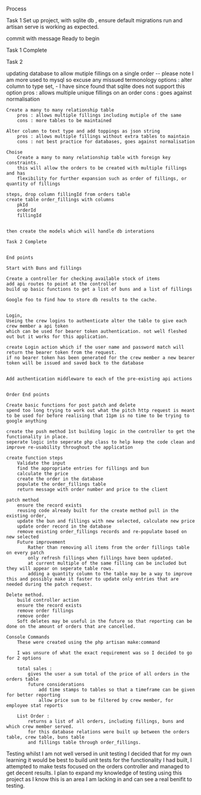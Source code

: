 Process

Task 1
Set up project, with sqlite db , ensure default migrations run and artisan serve is working as expected.

commit with message Ready to begin

Task 1 Complete

Task 2

updating database to allow mutiple fillings on a single order
    -- please note I am more used to mysql so excuse any missued termonology
options : 
    alter column to type set, - I have since found that sqlite does not support this option
        pros : allows multiple unique fillings on an order
        cons : goes against normalisation
    
    Create a many to many relationship table
        pros : allows multiple fillings including mutiple of the same
        cons : more tables to be maintained

    Alter column to text type and add toppings as json string
        pros : allows multiple fillings without extra tables to maintain
        cons : not best practice for databases, goes against normalisation

    Choise 
        Create a many to many relationship table with foreign key constraints.
        this will allow the orders to be created with multiple fillings and has
        flexibility for further expansion such as order of fillings, or quantity of fillings

    steps, drop column fillingId from orders table
    create table order_fillings with columns
        pkId
        orderId
        fillingId
    

    then create the models which will handle db interations

    Task 2 Complete


    End points

    Start with Buns and fillings

    Create a controller for checking available stock of items
    add api routes to point at the controller
    build up basic functions to get a list of buns and a list of fillings

    Google foo to find how to store db results to the cache.


    Login,
    Useing the crew logins to authenticate alter the table to give each crew member a api token
    which can be used for bearer token authentication. not well fleshed out but it works for this application.
    
    create Login action which if the user name and password match will return the bearer token from the request.
    if no bearer token has been generated for the crew member a new bearer token will be issued and saved back to the database


    Add authentication middleware to each of the pre-existing api actions 


    Order End points

    Create basic functions for post patch and delete
    spend too long trying to work out what the pitch http request is meant to be used for before realising that 11pm is no time to be trying to google anything

    create the push method 1st building logic in the controller to get the functionality in place.
    seperate logic into seperate php class to help keep the code clean and improve re-usability throughout the application

    create function steps
        Validate the input
        find the appropriate entries for fillings and bun
        calculate the price
        create the order in the database
        populate the order_fillings table
        return message with order number and price to the client

    patch method
        ensure the record exists
        reusing code already built for the create method pull in the existing order,
        update the bun and fillings with new selected, calculate new price
        update order record in the database
        remove existing order_fillings records and re-populate based on new selected
        Future improvement
            Rather than removing all items from the order fillings table on every patch
            only refresh fillings when fillings have been updated.
            at current multiple of the same filling can be included but they will appear on seperate table rows.
            adding a quantity column to the table may be a way to improve this and possibly make it faster to update only entries that are needed during the patch request.

    Delete method.
        build controller action
        ensure the record exists
        remove order fillings
        remove order
        Soft deletes may be useful in the future so that reporting can be done on the amount of orders that are cancelled.

    Console Commands
        These were created using the php artisan make:command

        I was unsure of what the exact requirement was so I decided to go for 2 options

        total sales :
            gives the user a sum total of the price of all orders in the orders table
            future considerations
                add time stamps to tables so that a timeframe can be given for better reporting
                allow price sum to be filtered by crew member, for employee stat reports
        
        List Order :
            returns a list of all orders, including fillings, buns and which crew member served.
            for this database relations were built up between the orders table, crew table, buns table
            and fillings table through order_fillings.

Testing
    whilst I am not well versed in unit testing I decided that for my own learning it would be best to build unit tests for the functionality I had built,
    I attempted to make tests focused on the orders controller and managed to get decent results.
    I plan to expand my knowledge of testing using this project as I know this is an area I am lacking in 
    and can see a real benifit to testing.